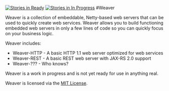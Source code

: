 [![Stories in Ready](https://badge.waffle.io/zoomulus/weaver.png?label=ready&title=Ready)](https://waffle.io/zoomulus/weaver)
[![Stories in In Progress](https://badge.waffle.io/zoomulus/weaver.png?label=in%20progress&title=In%20Progress)](https://waffle.io/zoomulus/weaver)
#Weaver

Weaver is a collection of embeddable, Netty-based web servers that can be used to quickly create web services.  Weaver allows you to build functioning embedded web servers in only a few lines of code so you can quickly focus on your business logic.

Weaver includes:

* Weaver-HTTP - A basic HTTP 1.1 web server optimized for web services
* Weaver-REST - A basic REST web server with JAX-RS 2.0 support
* Weaver-??? - Who knows?

Weaver is a work in progress and is not yet ready for use in anything real.

Weaver is licensed via the [MIT License](http://opensource.org/licenses/MIT).
